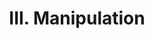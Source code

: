 ---
title: "III. Manipulation"
menu:
  main:
    name: "III. Manipulation"
    weight: 4
    identifier: "manipulation"
---